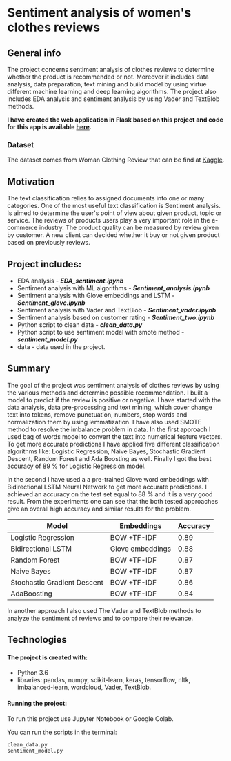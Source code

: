 # Sentiment analysis of women's clothes reviews 

## General info

The project concerns sentiment analysis of clothes reviews to determine whether the product is recommended or not. Moreover it includes data analysis, data preparation, text mining and build model by using virtue different machine learning and deep learning algorithms. The project also includes EDA analysis and sentiment analysis by using Vader and TextBlob methods.

**I have created the web application in Flask based on this project and code for this app is available [here](https://github.com/aniass/sentiment-app).**

### Dataset
The dataset comes from Woman Clothing Review that can be find at [Kaggle](https://www.kaggle.com/nicapotato/womens-ecommerce-clothing-reviews). 

## Motivation
The text classification relies to assigned documents into one or many categories. One of the most useful text classification is Sentiment analysis. Is aimed to determine the user's point of view about given product, topic or service. The reviews of products users play a very important role in the e-commerce industry. The product quality can be measured by review given by customer. A new client can decided whether it buy or not given product based on previously reviews.

## Project includes:
* EDA analysis - ***EDA_sentiment.ipynb***
* Sentiment analysis with ML algorithms - ***Sentiment_analysis.ipynb***
* Sentiment analysis with Glove embeddings and LSTM - ***Sentiment_glove.ipynb***
* Sentiment analysis with Vader and TextBlob - ***Sentiment_vader.ipynb***
* Sentiment analysis based on customer rating - ***Sentiment_two.ipynb***
* Python script to clean data - ***clean_data.py*** 
* Python script to use sentiment model with smote method - ***sentiment_model.py***
* data - data used in the project.

## Summary
The goal of the project was sentiment analysis of clothes reviews by using the various methods and determine possible recommendation. I built a model to predict if the review is positive or negative. I have started with the data analysis, data pre-processing and text mining, which cover change text into tokens, remove punctuation, numbers, stop words and normalization them by using lemmatization. I have also used SMOTE method to resolve the imbalance problem in data. In the first approach I used bag of words model to convert the text into numerical feature vectors. To get more accurate predictions I have applied five different classification algorithms like: Logistic Regression, Naive Bayes, Stochastic Gradient Descent, Random Forest and Ada Boosting as well. Finally I  got the best accuracy of 89 % for Logistic Regression model.

In the second I have used a a pre-trained Glove word embeddings with Bidirectional LSTM Neural Network to get more accurate predictions. I achieved an accuracy on the test set equal to 88 % and it is a very good result. From the experiments one can see that the both tested approaches give an overall high accuracy and similar results for the problem.

Model | Embeddings | Accuracy
------------ | ------------- | ------------- 
Logistic Regression | BOW +TF-IDF  | 0.89
Bidirectional LSTM| Glove embeddings  | 0.88
Random Forest| BOW +TF-IDF | 0.87
Naive Bayes | BOW +TF-IDF| 0.87
Stochastic Gradient Descent | BOW +TF-IDF | 0.86
AdaBoosting | BOW +TF-IDF | 0.84

In another approach I also used The Vader and TextBlob methods to analyze the sentiment of reviews and to compare their relevance. 

## Technologies

#### The project is created with:
* Python 3.6
* libraries: pandas, numpy, scikit-learn, keras, tensorflow, nltk, imbalanced-learn, wordcloud, Vader, TextBlob.

#### Running the project:
To run this project use Jupyter Notebook or Google Colab.

You can run the scripts in the terminal:

    clean_data.py
    sentiment_model.py

